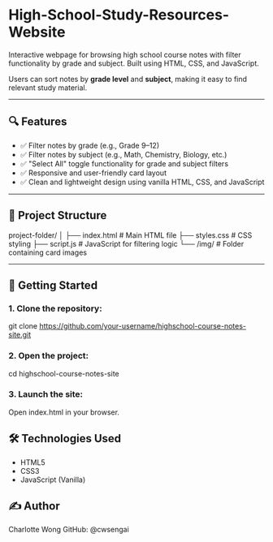 # High-School-Study-Resources-Website
Interactive webpage for browsing high school course notes with filter functionality by grade and subject. Built using HTML, CSS, and JavaScript.

Users can sort notes by **grade level** and **subject**, making it easy to find relevant study material.

---

## 🔍 Features

- ✅ Filter notes by grade (e.g., Grade 9–12)
- ✅ Filter notes by subject (e.g., Math, Chemistry, Biology, etc.)
- ✅ "Select All" toggle functionality for grade and subject filters
- ✅ Responsive and user-friendly card layout
- ✅ Clean and lightweight design using vanilla HTML, CSS, and JavaScript

---

## 📁 Project Structure
project-folder/
│
├── index.html # Main HTML file
├── styles.css # CSS styling
├── script.js # JavaScript for filtering logic
└── /img/ # Folder containing card images

---

## 🚀 Getting Started

### 1. Clone the repository:
git clone https://github.com/your-username/highschool-course-notes-site.git

### 2. Open the project:
cd highschool-course-notes-site

### 3. Launch the site:
Open index.html in your browser.

## 🛠️ Technologies Used
- HTML5
- CSS3
- JavaScript (Vanilla)

## ✍️ Author
Charlotte Wong
GitHub: @cwsengai





